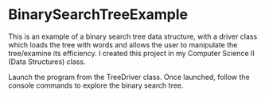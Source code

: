 # BinarySearchTreeExample
This is an example of a binary search tree data structure, with a driver class which loads the tree with words and allows the user to manipulate the tree/examine its efficiency. I created this project in my Computer Science II (Data Structures) class.

Launch the program from the TreeDriver class. Once launched, follow the console commands to explore the binary search tree.
